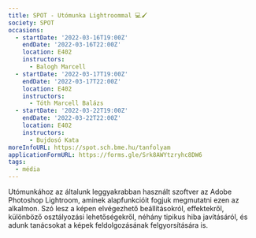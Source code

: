 ```yaml
---
title: SPOT - Utómunka Lightroommal 💻🖌️
society: SPOT
occasions:
  - startDate: '2022-03-16T19:00Z'
    endDate: '2022-03-16T22:00Z'
    location: E402
    instructors:
      - Balogh Marcell
  - startDate: '2022-03-17T19:00Z'
    endDate: '2022-03-17T22:00Z'
    location: E402
    instructors:
      - Tóth Marcell Balázs
  - startDate: '2022-03-22T19:00Z'
    endDate: '2022-03-22T22:00Z'
    location: E402
    instructors:
      - Bujdosó Kata
moreInfoURL: https://spot.sch.bme.hu/tanfolyam
applicationFormURL: https://forms.gle/Srk8AWYtzryhc8DW6
tags:
  - média
---
```


Utómunkához az általunk leggyakrabban használt szoftver az Adobe Photoshop Lightroom, aminek alapfunkcióit fogjuk megmutatni ezen az alkalmon. Szó lesz a képen elvégezhető beállításokról, effektekről, különböző osztályozási lehetőségekről, néhány tipikus hiba javításáról, és adunk tanácsokat a képek feldolgozásának felgyorsítására is.
